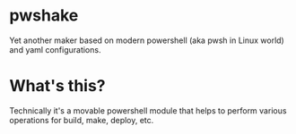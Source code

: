 # pwshake
Yet another maker based on modern powershell (aka pwsh in Linux world) and yaml configurations.

# What's this?
Technically it's a movable powershell module that helps to perform various operations for build, make, deploy, etc.

